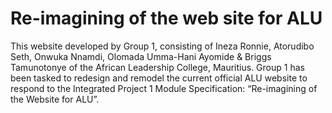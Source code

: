 # Re-imagining of the web site for ALU


This website developed by Group 1, consisting of Ineza Ronnie, Atorudibo Seth, Onwuka Nnamdi, Olomada Umma-Hani Ayomide & Briggs Tamunotonye 
of the African Leadership College, Mauritius. Group 1 has been tasked to redesign and remodel the current official ALU website to respond to 
the Integrated Project 1 Module Specification: “Re-imagining of the Website for ALU”.
